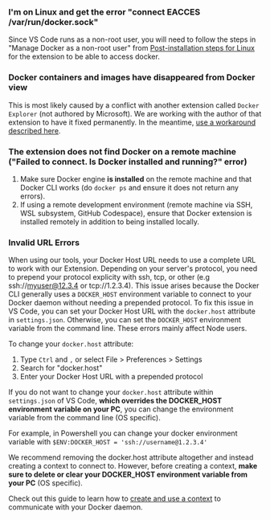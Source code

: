 ### I'm on Linux and get the error "connect EACCES /var/run/docker.sock"

Since VS Code runs as a non-root user, you will need to follow the steps in "Manage Docker as a non-root user" from [Post-installation steps for Linux](https://aka.ms/AA37yk6) for the extension to be able to access docker.

### Docker containers and images have disappeared from Docker view

This is most likely caused by a conflict with another extension called `Docker Explorer` (not authored by Microsoft). We are working with the author of that extension to have it fixed permanently. In the meantime, [use a workaround described here](https://github.com/microsoft/vscode-docker/issues/1609#issuecomment-586331394).

### The extension does not find Docker on a remote machine ("Failed to connect. Is Docker installed and running?" error)

1. Make sure Docker engine **is installed** on the remote machine and that Docker CLI works (do `docker ps` and ensure it does not return any errors).
2. If using a remote development environment (remote machine via SSH, WSL subsystem, GitHub Codespace), ensure that Docker extension is installed remotely in addition to being installed locally. 

### Invalid URL Errors

When using our tools, your Docker Host URL needs to use a complete URL to work with our Extension. Depending on your server's protocol, you need to prepend your protocol explicity with ssh, tcp, or other (e.g ssh://myuser@12.3.4 or tcp://1.2.3.4). This issue arises because the Docker CLI generally uses a `DOCKER_HOST` environment variable to connect to your Docker daemon without needing a prepended protocol. To fix this issue in VS Code, you can set your Docker Host URL with the `docker.host` attribute in `settings.json`. Otherwise, you can set the `DOCKER_HOST` environment variable from the command line. These errors mainly affect Node users.

To change your `docker.host` attribute: 
1. Type `Ctrl` and `,` or select File > Preferences > Settings
1. Search for "docker.host"
1. Enter your Docker Host URL with a prepended protocol

If you do not want to change your `docker.host` attribute within `settings.json` of VS Code, **which overrides the DOCKER_HOST environment variable on your PC**, you can change the environment variable from the command line (OS specific). 

For example, in Powershell you can change your docker environment variable with `$ENV:DOCKER_HOST = 'ssh://username@1.2.3.4'`

We recommend removing the docker.host attribute altogether and instead creating a context to connect to. However, before creating a context, **make sure to delete or clear your DOCKER_HOST environment variable from your PC** (OS specific).

Check out this guide to learn how to [create and use a context](https://docs.docker.com/engine/context/working-with-contexts/) to communicate with your Docker daemon. 
